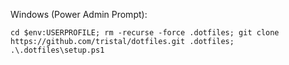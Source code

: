 Windows (Power Admin Prompt):

    cd $env:USERPROFILE; rm -recurse -force .dotfiles; git clone https://github.com/tristal/dotfiles.git .dotfiles; .\.dotfiles\setup.ps1